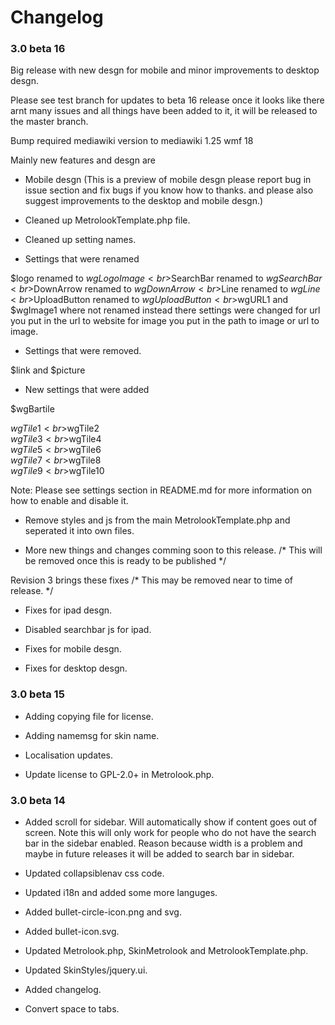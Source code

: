 Changelog
=========

### 3.0 beta 16

Big release with new desgn for mobile and minor improvements to desktop desgn.

Please see test branch for updates to beta 16 release once it looks like there arnt many issues and all things have been added to it, it will be released to the master branch.

Bump required mediawiki version to mediawiki 1.25 wmf 18

Mainly new features and desgn are

* Mobile desgn (This is a preview of mobile desgn please report bug in issue section and fix bugs if you know how to thanks. and please also suggest improvements to the desktop and mobile desgn.)

* Cleaned up MetrolookTemplate.php file.

* Cleaned up setting names.

* Settings that were renamed

$logo renamed to $wgLogoImage<br>$SearchBar renamed to $wgSearchBar<br>$DownArrow renamed to $wgDownArrow<br>$Line renamed to $wgLine<br>$UploadButton renamed to $wgUploadButton<br>$wgURL1 and $wgImage1 where not renamed instead there settings were changed for url you put in the url to website for image you put in the path to image or url to image.

* Settings that were removed.

 $link and  $picture

* New settings that were added

$wgBartile

$wgTile1<br>$wgTile2<br>$wgTile3<br>$wgTile4<br>$wgTile5<br>$wgTile6<br>$wgTile7<br>$wgTile8<br>$wgTile9<br>$wgTile10

Note: Please see settings section in README.md for more information on how to enable and disable it.

* Remove styles and js from the main MetrolookTemplate.php and seperated it into own files.

* More new things and changes comming soon to this release. /* This will be removed once this is ready to be published */



Revision 3 brings these fixes /* This may be removed near to time of release. */

* Fixes for ipad desgn.

* Disabled searchbar js for ipad.

* Fixes for mobile desgn.

* Fixes for desktop desgn.


### 3.0 beta 15

* Adding copying file for license.

* Adding namemsg for skin name.

* Localisation updates.

* Update license to GPL-2.0+ in Metrolook.php.


### 3.0 beta 14

* Added scroll for sidebar. Will automatically show if content goes out of screen. Note this will only work for people who do not have the search bar in the sidebar enabled. Reason because width is a problem and maybe in future releases it will be added to search bar in sidebar.

* Updated collapsiblenav css code.

* Updated i18n and added some more languges.

* Added bullet-circle-icon.png and svg.

* Added bullet-icon.svg.

* Updated Metrolook.php, SkinMetrolook and MetrolookTemplate.php.

* Updated SkinStyles/jquery.ui.

* Added changelog.

* Convert space to tabs.

